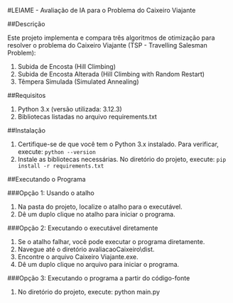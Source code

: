 #LEIAME - Avaliação de IA para o Problema do Caixeiro Viajante

##Descrição

Este projeto implementa e compara três algoritmos de otimização para resolver o problema do Caixeiro Viajante (TSP - Travelling Salesman Problem):

1. Subida de Encosta (Hill Climbing)
2. Subida de Encosta Alterada (Hill Climbing with Random Restart)
3. Têmpera Simulada (Simulated Annealing)

##Requisitos

1. Python 3.x (versão utilizada: 3.12.3)
2. Bibliotecas listadas no arquivo requirements.txt

##Instalação

1. Certifique-se de que você tem o Python 3.x instalado. Para verificar, execute:
   `python --version`
2. Instale as bibliotecas necessárias. No diretório do projeto, execute:
   `pip install -r requirements.txt`

##Executando o Programa

###Opção 1: Usando o atalho

1. Na pasta do projeto, localize o atalho para o executável.
2. Dê um duplo clique no atalho para iniciar o programa.

###Opção 2: Executando o executável diretamente

1. Se o atalho falhar, você pode executar o programa diretamente.
2. Navegue até o diretório avaliacaoCaixeiro\dist.
3. Encontre o arquivo Caixeiro Viajante.exe.
4. Dê um duplo clique no arquivo para iniciar o programa.

###Opção 3: Executando o programa a partir do código-fonte

1. No diretório do projeto, execute:
   python main.py
